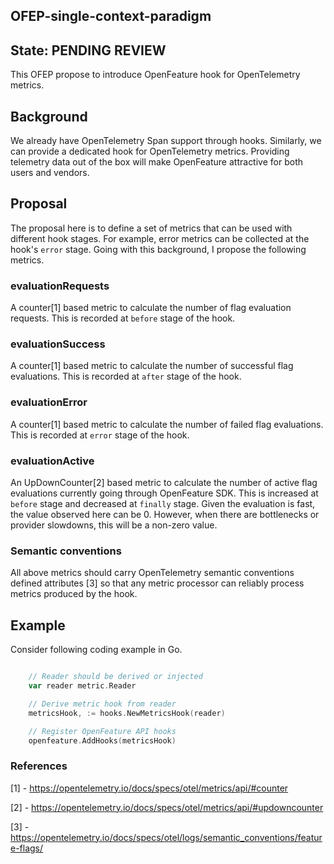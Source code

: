 ## OFEP-single-context-paradigm

## State: PENDING REVIEW

This OFEP propose to introduce OpenFeature hook for OpenTelemetry metrics.

## Background

We already have OpenTelemetry Span support through hooks. Similarly, we can provide a dedicated hook for 
OpenTelemetry 
metrics. Providing telemetry data out of the box will make OpenFeature attractive for both users and vendors. 

## Proposal

The proposal here is to define a set of metrics that can be used with different hook stages. For example, error metrics 
can be collected at the hook's `error` stage. Going with this background, I propose the following metrics.

### evaluationRequests

A counter[1] based metric to calculate the number of flag evaluation requests. This is recorded at `before` stage of 
the hook.

### evaluationSuccess

A counter[1] based metric to calculate the number of successful flag evaluations. This is recorded at `after` stage of 
the hook.

### evaluationError

A counter[1] based metric to calculate the number of failed flag evaluations. This is recorded at `error` stage of
the hook.

### evaluationActive

An UpDownCounter[2] based metric to calculate the number of active flag evaluations currently going through 
OpenFeature SDK. This is increased at `before` stage and decreased at `finally` stage. Given the evaluation is fast,
the value observed here can be 0. However, when there are bottlenecks or provider slowdowns, this will be a 
non-zero value. 

### Semantic conventions 

All above metrics should carry OpenTelemetry semantic conventions defined attributes [3] so that any metric processor 
can reliably process metrics produced by the hook.

## Example

Consider following coding example in Go. 

```go

    // Reader should be derived or injected 
	var reader metric.Reader

	// Derive metric hook from reader
	metricsHook, := hooks.NewMetricsHook(reader)

	// Register OpenFeature API hooks
	openfeature.AddHooks(metricsHook)
```

### References

[1] - https://opentelemetry.io/docs/specs/otel/metrics/api/#counter

[2] - https://opentelemetry.io/docs/specs/otel/metrics/api/#updowncounter

[3] - https://opentelemetry.io/docs/specs/otel/logs/semantic_conventions/feature-flags/ 